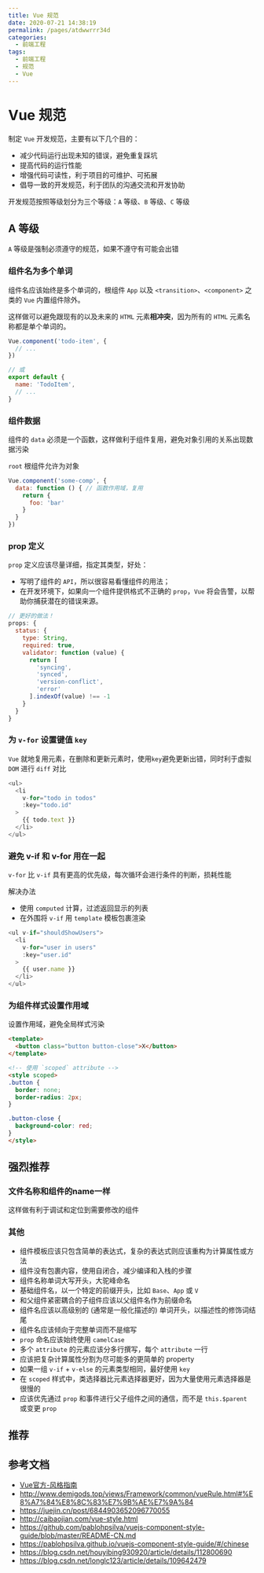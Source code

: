 ```yaml
---
title: Vue 规范
date: 2020-07-21 14:38:19
permalink: /pages/atdwwrrr34d
categories: 
  - 前端工程
tags: 
  - 前端工程
  - 规范
  - Vue
---
```


# Vue 规范

制定 `Vue` 开发规范，主要有以下几个目的：

- 减少代码运行出现未知的错误，避免重复踩坑
- 提高代码的运行性能
- 增强代码可读性，利于项目的可维护、可拓展
- 倡导一致的开发规范，利于团队的沟通交流和开发协助

开发规范按照等级划分为三个等级：`A` 等级、`B` 等级、`C` 等级

## A 等级

`A` 等级是强制必须遵守的规范，如果不遵守有可能会出错

### 组件名为多个单词

组件名应该始终是多个单词的，根组件 `App` 以及 `<transition>`、`<component>` 之类的 `Vue` 内置组件除外。

这样做可以避免跟现有的以及未来的 `HTML` 元素**相冲突**，因为所有的 `HTML` 元素名称都是单个单词的。

```js
Vue.component('todo-item', {
  // ...
})

// 或
export default {
  name: 'TodoItem',
  // ...
}
```

### 组件数据

组件的 `data` 必须是一个函数，这样做利于组件复用，避免对象引用的关系出现数据污染

`root` 根组件允许为对象

```js
Vue.component('some-comp', {
  data: function () { // 函数作用域，复用
    return {
      foo: 'bar'
    }
  }
})
```

### prop 定义

`prop` 定义应该尽量详细，指定其类型，好处：

- 写明了组件的 `API`，所以很容易看懂组件的用法；
- 在开发环境下，如果向一个组件提供格式不正确的 `prop`，`Vue` 将会告警，以帮助你捕获潜在的错误来源。

```js
// 更好的做法！
props: {
  status: {
    type: String,
    required: true,
    validator: function (value) {
      return [
        'syncing',
        'synced',
        'version-conflict',
        'error'
      ].indexOf(value) !== -1
    }
  }
}
```


### 为 `v-for` 设置键值 `key` 

`Vue` 就地复用元素，在删除和更新元素时，使用`key`避免更新出错，同时利于虚拟 `DOM` 进行 `diff` 对比

```js
<ul>
  <li
    v-for="todo in todos"
    :key="todo.id"
  >
    {{ todo.text }}
  </li>
</ul>
```

### 避免 v-if 和 v-for 用在一起

`v-for` 比 `v-if` 具有更高的优先级，每次循环会进行条件的判断，损耗性能

解决办法

- 使用  `computed` 计算，过滤返回显示的列表
- 在外围将 `v-if` 用 `template` 模板包裹渲染

```js
<ul v-if="shouldShowUsers">
  <li
    v-for="user in users"
    :key="user.id"
  >
    {{ user.name }}
  </li>
</ul>
```

### 为组件样式设置作用域

设置作用域，避免全局样式污染

```html
<template>
  <button class="button button-close">X</button>
</template>

<!-- 使用 `scoped` attribute -->
<style scoped>
.button {
  border: none;
  border-radius: 2px;
}

.button-close {
  background-color: red;
}
</style>
```


## 强烈推荐

### 文件名称和组件的name一样

这样做有利于调试和定位到需要修改的组件


### 其他

- 组件模板应该只包含简单的表达式，复杂的表达式则应该重构为计算属性或方法
- 组件没有包裹内容，使用自闭合，减少编译和入栈的步骤
- 组件名称单词大写开头，大驼峰命名
- 基础组件名，以一个特定的前缀开头，比如 `Base`、`App` 或 `V`
- 和父组件紧密耦合的子组件应该以父组件名作为前缀命名
- 组件名应该以高级别的 (通常是一般化描述的) 单词开头，以描述性的修饰词结尾
- 组件名应该倾向于完整单词而不是缩写
- `prop` 命名应该始终使用 `camelCase`
- 多个 `attribute` 的元素应该分多行撰写，每个 `attribute` 一行
- 应该把复杂计算属性分割为尽可能多的更简单的 property
- 如果一组 `v-if` + `v-else` 的元素类型相同，最好使用 `key`
- 在 `scoped` 样式中，类选择器比元素选择器更好，因为大量使用元素选择器是很慢的
- 应该优先通过 `prop` 和事件进行父子组件之间的通信，而不是 `this.$parent` 或变更 `prop`



## 推荐



## 参考文档

- [Vue官方-风格指南](https://cn.vuejs.org/v2/style-guide/)
- http://www.demigods.top/views/Framework/common/vueRule.html#%E8%A7%84%E8%8C%83%E7%9B%AE%E7%9A%84
- https://juejin.cn/post/6844903652096770055
- http://caibaojian.com/vue-style.html
- https://github.com/pablohpsilva/vuejs-component-style-guide/blob/master/README-CN.md
- https://pablohpsilva.github.io/vuejs-component-style-guide/#/chinese
- https://blog.csdn.net/houyibing930920/article/details/112800690
- https://blog.csdn.net/longlc123/article/details/109642479